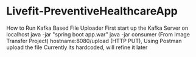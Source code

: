 # Livefit-PreventiveHealthcareApp


How to Run Kafka Based File Uploader
First start up the Kafka Server on localhost
java -jar "spring boot app.war"
java -jar consumer (From Image Transfer Project)
hostname:8080/upload (HTTP PUT), Using Postman upload the file
Currently its hardcoded, will refine it later